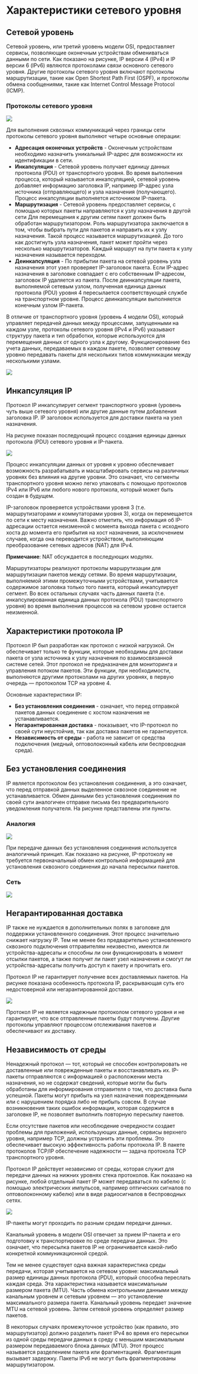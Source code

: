 # Характеристики сетевого уровня

<!-- 8.1.1 -->
## Сетевой уровень

Сетевой уровень, или третий уровень модели OSI, предоставляет сервисы, позволяющие оконечным устройствам обмениваться данными по сети. Как показано на рисунке, IP версии 4 (IPv4) и IP версии 6 (IPv6) являются протоколами связи основного сетевого уровня. Другие протоколы сетевого уровня включают протоколы маршрутизации, такие как Open Shortest Path First (OSPF), и протоколы обмена сообщениями, такие как Internet Control Message Protocol (ICMP).

### Протоколы сетевого уровня

![](./assets/8.1.1-1.png)
<!-- /courses/itn-dl/aeed0794-34fa-11eb-ad9a-f74babed41a6/af215e06-34fa-11eb-ad9a-f74babed41a6/assets/2e08d584-1c25-11ea-81a0-ffc2c49b96bc.svg -->

<!--

-->

Для выполнения сквозных коммуникаций через границы сети протоколы сетевого уровня выполняют четыре основные операции:

* **Адресация оконечных устройств** - Оконечным устройствам необходимо назначить уникальный IP-адрес для возможности их идентификации в сети.
* **Инкапсуляция** - Сетевой уровень получает единицу данных протокола (PDU) от транспортного уровня. Во время выполнения процесса, который называется инкапсуляцией, сетевой уровень добавляет информацию заголовка IP, например IP-адрес узла источника (отправляющего) и узла назначения (получающего). Процесс инкапсуляции выполняется источником IP-пакета.
* **Маршрутизация**  - Сетевой уровень предоставляет сервисы, с помощью которых пакеты направляются к узлу назначения в другой сети Для перемещения к другим сетям пакет должен быть обработан маршрутизатором. Роль маршрутизатора заключается в том, чтобы выбрать пути для пакетов и направить их к узлу назначения. Такой процесс называется маршрутизацией. До того как достигнуть узла назначения, пакет может пройти через несколько маршрутизаторов. Каждый маршрут на пути пакета к узлу назначения называется переходом.
* **Деинкапсуляция**  - По прибытии пакета на сетевой уровень узла назначения этот узел проверяет IP-заголовок пакета. Если IP-адрес назначения в заголовке совпадает с его собственным IP-адресом, заголовок IP удаляется из пакета. После деинкапсуляции пакета, выполняемой сетевым узлом, полученная единица данных протокола (PDU) уровня 4 пересылается соответствующей службе на транспортном уровне. Процесс деинкапсуляции выполняется конечным узлом IP-пакета.

В отличие от транспортного уровня (уровень 4 модели OSI), который управляет передачей данных между процессами, запущенными на каждом узле, протоколы сетевого уровня (IPv4 и IPv6) указывают структуру пакета и тип обработки, которые используются для перемещения данных от одного узла к другому. Функционирование без учета данных, передаваемых в каждом пакете, позволяет сетевому уровню передавать пакеты для нескольких типов коммуникации между несколькими узлами.

![](./assets/8.1.1-2.gif)

<!-- 8.1.2 -->
## Инкапсуляция IP

Протокол IP инкапсулирует сегмент транспортного уровня (уровень чуть выше сетевого уровня) или другие данные путем добавления заголовка IP. IP заголовок используется для доставки пакета на узел назначения.

На рисунке показан последующий процесс создания единицы данных протокола (PDU) сетевого уровня и IP-пакета.

![](./assets/8.1.2.png)
<!-- /courses/itn-dl/aeed0794-34fa-11eb-ad9a-f74babed41a6/af215e06-34fa-11eb-ad9a-f74babed41a6/assets/2e094ab4-1c25-11ea-81a0-ffc2c49b96bc.svg -->

Процесс инкапсуляции данных от уровня к уровню обеспечивает возможность разрабатывать и масштабировать сервисы на различных уровнях без влияния на другие уровни. Это означает, что сегменты транспортного уровня можно легко упаковать с помощью протоколов IPv4 или IPv6 или любого нового протокола, который может быть создан в будущем.

IP-заголовок проверяется устройствами уровня 3 (т.е. маршрутизаторами и коммутаторами уровня 3), когда он перемещается по сети к месту назначения. Важно отметить, что информация об IP-адресации остается неизменной с момента выхода пакета с исходного хоста до момента его прибытия на хост назначения, за исключением случаев, когда она переводится устройством, выполняющим преобразование сетевых адресов (NAT) для IPv4.

**Примечание**: NAT обсуждается в последующих модулях.

Маршрутизаторы реализуют протоколы маршрутизации для маршрутизации пакетов между сетями. Во время маршрутизации, выполняемой этими промежуточными устройствами, учитывается содержимое заголовка только того пакета, который инкапсулирует сегмент. Во всех остальных случаях часть данных пакета (т.е. инкапсулированная единица данных протокола (PDU) транспортного уровня) во время выполнения процессов на сетевом уровне остается неизменной.

<!-- 8.1.3 -->
## Характеристики протокола IP

Протокол IP был разработан как протокол с низкой нагрузкой. Он обеспечивает только те функции, которые необходимы для доставки пакета от узла источника к узлу назначения по взаимосвязанной системе сетей. Этот протокол не предназначен для мониторинга и управления потоком пакетов. Эти функции, при необходимости, выполняются другими протоколами на других уровнях, в первую очередь — протоколом TCP на уровне 4.

Основные характеристики IP:

* **Без установления соединения**   - означает, что перед отправкой пакетов данных соединение с хостом назначения не устанавливается.
* **Негарантированная доставка**  - показывает, что IP-протокол по своей сути неустойчив, так как доставка пакетов не гарантируется.
* **Независимость от среды**  - работа не зависит от средства подключения (медный, оптоволоконный кабель или беспроводная среда).

<!-- 8.1.4 -->
## Без установления соединения

IP является протоколом без установления соединения, а это означает, что перед отправкой данных выделенное сквозное соединение не устанавливается. Обмен данными без установления соединения по своей сути аналогичен отправке письма без предварительного уведомления получателя. На рисунке представлены эти пункты.

### Аналогия

![](./assets/8.1.4-1.png)
<!-- /courses/itn-dl/aeed0794-34fa-11eb-ad9a-f74babed41a6/af215e06-34fa-11eb-ad9a-f74babed41a6/assets/2e09bfe4-1c25-11ea-81a0-ffc2c49b96bc.svg -->

<!--
пакет, состоящий из IP-заголовка и сегмента, отправляется из источника в одной сети в пункт назначения в другой сети
-->

При передаче данных без установления соединения используется аналогичный принцип. Как показано на рисунке, IP-протоколу не требуется первоначальный обмен контрольной информацией для установления сквозного соединения до начала пересылки пакетов.

### Сеть

![](./assets/8.1.4-2.png)
<!-- /courses/itn-dl/aeed0794-34fa-11eb-ad9a-f74babed41a6/af215e06-34fa-11eb-ad9a-f74babed41a6/assets/2e09e6f4-1c25-11ea-81a0-ffc2c49b96bc.svg -->

<!-- 8.1.5 -->
## Негарантированная доставка

IP также не нуждается в дополнительных полях в заголовке для поддержки установленного соединения. Этот процесс значительно снижает нагрузку IP. Тем не менее без предварительно установленного сквозного подключения отправителям неизвестно, имеются ли устройства-адресаты и способны ли они функционировать в момент отсылки пакетов, а также получит ли пакет узел назначения и смогут ли устройства-адресаты получить доступ к пакету и прочитать его.

Протокол IP не гарантирует получение всех доставляемых пакетов. На рисунке показана особенность протокола IP, раскрывающая суть его недостоверной или негарантированной доставки.

![](./assets/8.1.5.png)
<!-- /courses/itn-dl/aeed0794-34fa-11eb-ad9a-f74babed41a6/af215e06-34fa-11eb-ad9a-f74babed41a6/assets/2e0a3511-1c25-11ea-81a0-ffc2c49b96bc.svg -->

Протокол IP не является надежным протоколом сетевого уровня и не гарантирует, что все отправленные пакеты будут получены. Другие протоколы управляют процессом отслеживания пакетов и обеспечивают их доставку.

<!--
На диаграмме показан источник в одной сети и пункт назначения в другой сети. Между двумя узлами находится облако, состоящее из четырех маршрутизаторов в топологии сети. Три IP-пакета покидают исходный хост, но только два поступают на хост назначения. Текст на рисунке гласит: Пакеты быстро маршрутизируются по сети; Некоторые пакеты могут быть потеряны в пути.
-->

<!-- 8.1.6 -->
## Независимость от среды

Ненадежный протокол — тот, который не способен контролировать не доставленные или поврежденные пакеты и восстанавливать их. IP-пакеты отправляются с информацией о расположении места назначения, но не содержат сведений, которые могли бы быть обработаны для информирования отправителя о том, что доставка была успешной. Пакеты могут прибыть на узел назначения поврежденными или с нарушением порядка либо не прибыть совсем. В случае возникновения таких ошибок информация, которая содержится в заголовке IP, не позволяет выполнить повторную пересылку пакетов.

Если отсутствие пакетов или несоблюдение очередности создает проблемы для приложений, использующих данные, сервисы верхнего уровня, например TCP, должны устранить эти проблемы. Это обеспечивает высокую эффективность работы протокола IP. В пакете протоколов TCP/IP обеспечение надежности — задача протокола TCP транспортного уровня.

Протокол IP действует независимо от среды, которая служит для передачи данных на нижних уровнях стека протоколов. Как показано на рисунке, любой отдельный пакет IP может передаваться по кабелю (с помощью электрических импульсов, например оптических сигналов по оптоволоконному кабелю) или в виде радиосигналов в беспроводных сетях.

![](./assets/8.1.6.png)
<!-- /courses/itn-dl/aeed0794-34fa-11eb-ad9a-f74babed41a6/af215e06-34fa-11eb-ad9a-f74babed41a6/assets/2e0a8333-1c25-11ea-81a0-ffc2c49b96bc.svg -->

IP-пакеты могут проходить по разным средам передачи данных.

Канальный уровень в модели OSI отвечает за прием IP-пакета и его подготовку к транспортировке по среде передачи данных. Это означает, что пересылка пакетов IP не ограничивается какой-либо конкретной коммуникационной средой.

Тем не менее существует одна важная характеристика среды передачи, которая учитывается на сетевом уровне: максимальный размер единицы данных протокола (PDU), который способна переслать каждая среда. Эта характеристика называется максимальным размером пакета (MTU). Часть обмена контрольными данными между канальным уровнем и сетевым уровнем — это установление максимального размера пакета. Канальный уровень передает значение MTU на сетевой уровень. Затем сетевой уровень определяет размер пакетов.

В некоторых случаях промежуточное устройство (как правило, это маршрутизатор) должно разделить пакет IPv4 во время его пересылки из одной среды передачи данных в среду с меньшим максимальным размером передаваемого блока данных (MTU). Этот процесс называется разделением пакета или фрагментацией. Фрагментация вызывает задержку. Пакеты IPv6 не могут быть фрагментированы маршрутизатором.

<!-- 8.1.7 -->
<!-- quiz -->

